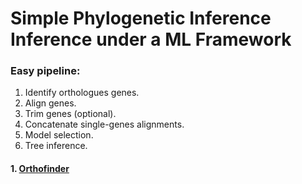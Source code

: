 # Simple Phylogenetic Inference Inference under a ML Framework 

### Easy pipeline:

1. Identify orthologues genes.
2. Align genes.
3. Trim genes (optional).
4. Concatenate single-genes alignments.
5. Model selection.
6. Tree inference.

#### 1. [Orthofinder](https://github.com/davidemms/OrthoFinder)

